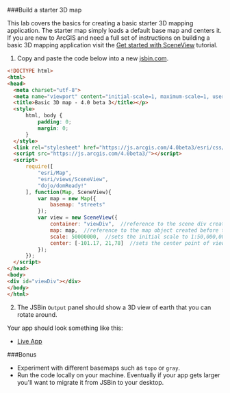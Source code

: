 ###Build a starter 3D map

This lab covers the basics for creating a basic starter 3D mapping application.
The starter map simply loads a default base map and centers it.
If you are new to ArcGIS and need a full set of instructions on building a basic 3D mapping application
visit the [Get started with SceneView](https://developers.arcgis.com/javascript/beta/sample-code/get-started-sceneview/index.html) tutorial.

1. Copy and paste the code below into a new [jsbin.com](http://jsbin.com).

  ```html 
 <!DOCTYPE html>
<html>
<head>
    <meta charset="utf-8">
    <meta name="viewport" content="initial-scale=1, maximum-scale=1, user-scalable=no">
    <title>Basic 3D map - 4.0 beta 3</title></p>
    <style>
        html, body {
            padding: 0;
            margin: 0;
        }
    </style>
    <link rel="stylesheet" href="https://js.arcgis.com/4.0beta3/esri/css/main.css">
    <script src="https://js.arcgis.com/4.0beta3/"></script>
    <script>
        require([
            "esri/Map",
            "esri/views/SceneView",
            "dojo/domReady!"
        ], function(Map, SceneView){
            var map = new Map({
                basemap: "streets"
            });
            var view = new SceneView({
                container: "viewDiv",  //reference to the scene div created in step 5
                map: map,  //reference to the map object created before the scene
                scale: 50000000,  //sets the initial scale to 1:50,000,000
                center: [-101.17, 21,78]  //sets the center point of view with lon/lat
            });
        });
    </script>
</head>
<body>
<div id="viewDiv"></div>
</body>
</html>
 
   ```

2. The JSBin `Output` panel should show a 3D view of earth that you can rotate around.

Your app should look something like this:

 * [Live App](http://esri.github.io/geodev-hackerlabs/develop/src/starter_3Dmap_jsapi4b3.html)

###Bonus

* Experiment with different basemaps such as `topo` or `gray`.
* Run the code locally on your machine. Eventually if your app gets larger you'll want to migrate it from JSBin to your desktop.